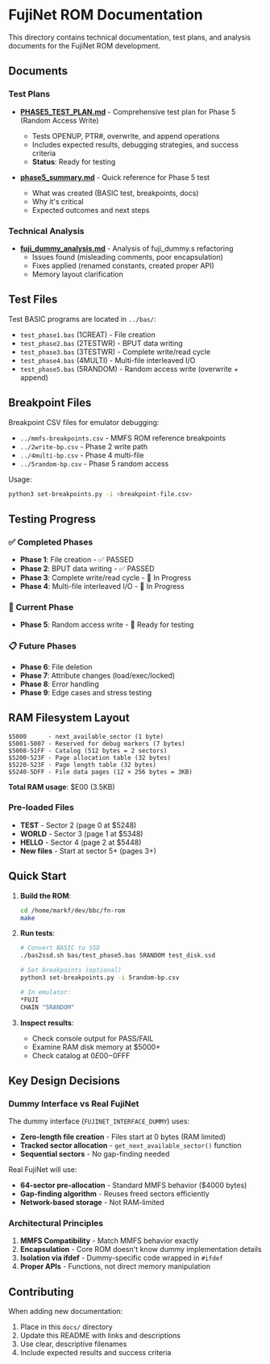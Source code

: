 # FujiNet ROM Documentation

This directory contains technical documentation, test plans, and analysis documents for the FujiNet ROM development.

## Documents

### Test Plans

- **[PHASE5_TEST_PLAN.md](PHASE5_TEST_PLAN.md)** - Comprehensive test plan for Phase 5 (Random Access Write)
  - Tests OPENUP, PTR#, overwrite, and append operations
  - Includes expected results, debugging strategies, and success criteria
  - **Status**: Ready for testing

- **[phase5_summary.md](phase5_summary.md)** - Quick reference for Phase 5 test
  - What was created (BASIC test, breakpoints, docs)
  - Why it's critical
  - Expected outcomes and next steps

### Technical Analysis

- **[fuji_dummy_analysis.md](fuji_dummy_analysis.md)** - Analysis of fuji_dummy.s refactoring
  - Issues found (misleading comments, poor encapsulation)
  - Fixes applied (renamed constants, created proper API)
  - Memory layout clarification

## Test Files

Test BASIC programs are located in `../bas/`:
- `test_phase1.bas` (1CREAT) - File creation
- `test_phase2.bas` (2TESTWR) - BPUT data writing
- `test_phase3.bas` (3TESTWR) - Complete write/read cycle
- `test_phase4.bas` (4MULTI) - Multi-file interleaved I/O
- `test_phase5.bas` (5RANDOM) - Random access write (overwrite + append)

## Breakpoint Files

Breakpoint CSV files for emulator debugging:
- `../mmfs-breakpoints.csv` - MMFS ROM reference breakpoints
- `../2write-bp.csv` - Phase 2 write path
- `../4multi-bp.csv` - Phase 4 multi-file
- `../5random-bp.csv` - Phase 5 random access

Usage:
```bash
python3 set-breakpoints.py -i <breakpoint-file.csv>
```

## Testing Progress

### ✅ Completed Phases
- **Phase 1**: File creation - ✅ PASSED
- **Phase 2**: BPUT data writing - ✅ PASSED
- **Phase 3**: Complete write/read cycle - 🔄 In Progress
- **Phase 4**: Multi-file interleaved I/O - 🔄 In Progress

### 🔄 Current Phase
- **Phase 5**: Random access write - 📝 Ready for testing

### 📋 Future Phases
- **Phase 6**: File deletion
- **Phase 7**: Attribute changes (load/exec/locked)
- **Phase 8**: Error handling
- **Phase 9**: Edge cases and stress testing

## RAM Filesystem Layout

```
$5000      - next_available_sector (1 byte)
$5001-5007 - Reserved for debug markers (7 bytes)
$5008-51FF - Catalog (512 bytes = 2 sectors)
$5200-523F - Page allocation table (32 bytes)
$5220-523F - Page length table (32 bytes)
$5240-5DFF - File data pages (12 × 256 bytes = 3KB)
```

**Total RAM usage**: $E00 (3.5KB)

### Pre-loaded Files
- **TEST** - Sector 2 (page 0 at $5248)
- **WORLD** - Sector 3 (page 1 at $5348)
- **HELLO** - Sector 4 (page 2 at $5448)
- **New files** - Start at sector 5+ (pages 3+)

## Quick Start

1. **Build the ROM**:
   ```bash
   cd /home/markf/dev/bbc/fn-rom
   make
   ```

2. **Run tests**:
   ```bash
   # Convert BASIC to SSD
   ./bas2ssd.sh bas/test_phase5.bas 5RANDOM test_disk.ssd
   
   # Set breakpoints (optional)
   python3 set-breakpoints.py -i 5random-bp.csv
   
   # In emulator:
   *FUJI
   CHAIN "5RANDOM"
   ```

3. **Inspect results**:
   - Check console output for PASS/FAIL
   - Examine RAM disk memory at $5000+
   - Check catalog at $0E00-$0FFF

## Key Design Decisions

### Dummy Interface vs Real FujiNet
The dummy interface (`FUJINET_INTERFACE_DUMMY`) uses:
- **Zero-length file creation** - Files start at 0 bytes (RAM limited)
- **Tracked sector allocation** - `get_next_available_sector()` function
- **Sequential sectors** - No gap-finding needed

Real FujiNet will use:
- **64-sector pre-allocation** - Standard MMFS behavior ($4000 bytes)
- **Gap-finding algorithm** - Reuses freed sectors efficiently
- **Network-based storage** - Not RAM-limited

### Architectural Principles
1. **MMFS Compatibility** - Match MMFS behavior exactly
2. **Encapsulation** - Core ROM doesn't know dummy implementation details
3. **Isolation via ifdef** - Dummy-specific code wrapped in `#ifdef`
4. **Proper APIs** - Functions, not direct memory manipulation

## Contributing

When adding new documentation:
1. Place in this `docs/` directory
2. Update this README with links and descriptions
3. Use clear, descriptive filenames
4. Include expected results and success criteria

